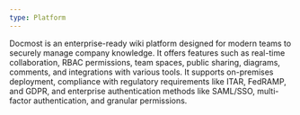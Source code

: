 ```yaml
---
type: Platform
---
```


Docmost is an enterprise-ready wiki platform designed for modern teams to securely manage company knowledge. It offers features such as real-time collaboration, RBAC permissions, team spaces, public sharing, diagrams, comments, and integrations with various tools. It supports on-premises deployment, compliance with regulatory requirements like ITAR, FedRAMP, and GDPR, and enterprise authentication methods like SAML/SSO, multi-factor authentication, and granular permissions.